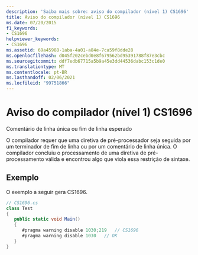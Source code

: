 ```yaml
---
description: 'Saiba mais sobre: aviso do compilador (nível 1) CS1696'
title: Aviso do compilador (nível 1) CS1696
ms.date: 07/20/2015
f1_keywords:
- CS1696
helpviewer_keywords:
- CS1696
ms.assetid: 69a45988-1aba-4a01-a84e-7ca59f8dde28
ms.openlocfilehash: d045f202cebd0e8f679562bd95391788f87e3cbc
ms.sourcegitcommit: ddf7edb67715a5b9a45e3dd44536dabc153c1de0
ms.translationtype: MT
ms.contentlocale: pt-BR
ms.lasthandoff: 02/06/2021
ms.locfileid: "99751866"
---
```

# <a name="compiler-warning-level-1-cs1696"></a>Aviso do compilador (nível 1) CS1696

Comentário de linha única ou fim de linha esperado  
  
 O compilador requer que uma diretiva de pré-processador seja seguida por um terminador de fim de linha ou por um comentário de linha única. O compilador concluiu o processamento de uma diretiva de pré-processamento válida e encontrou algo que viola essa restrição de sintaxe.  
  
## <a name="example"></a>Exemplo  

 O exemplo a seguir gera CS1696.  
  
```csharp  
// CS1696.cs  
class Test  
{  
   public static void Main()  
   {  
      #pragma warning disable 1030;219   // CS1696  
      #pragma warning disable 1030   // OK  
   }  
}  
```
